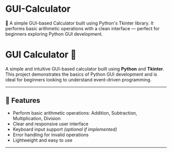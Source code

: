 # GUI-Calculator
🧮 A simple GUI-based Calculator built using Python's Tkinter library. It performs basic arithmetic operations with a clean interface — perfect for beginners exploring Python GUI development.

# GUI Calculator 🧮

A simple and intuitive GUI-based calculator built using **Python** and **Tkinter**. This project demonstrates the basics of Python GUI development and is ideal for beginners looking to understand event-driven programming.

---

## 🚀 Features

- Perform basic arithmetic operations: Addition, Subtraction, Multiplication, Division
- Clear and responsive user interface
- Keyboard input support *(optional if implemented)*
- Error handling for invalid operations
- Lightweight and easy to use

---

